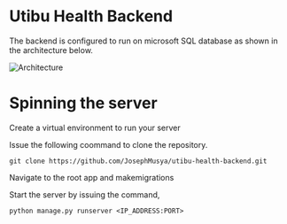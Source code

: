 # Utibu Health Backend

The backend is configured to run on microsoft SQL database as shown in the architecture below.

![Architecture](../utibuHealth/images/Utibu%20Health%20System%20Architecture.png)

# Spinning the server

Create a virtual environment to run your server

Issue the following coommand to clone the repository.

```
git clone https://github.com/JosephMusya/utibu-health-backend.git
```

Navigate to the root app and makemigrations

Start the server by issuing the command,

```
python manage.py runserver <IP_ADDRESS:PORT>
```
